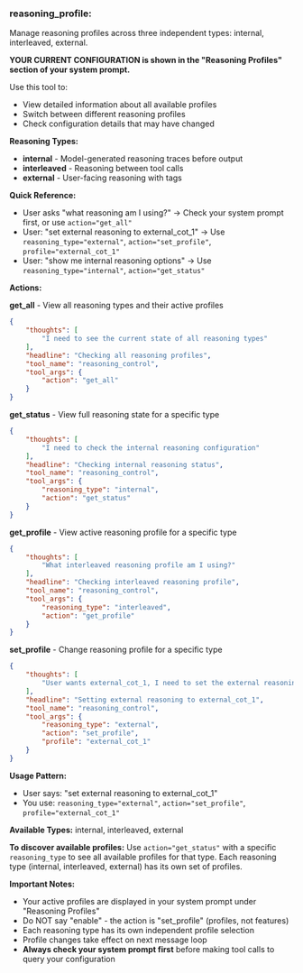 ### reasoning_profile:
Manage reasoning profiles across three independent types: internal, interleaved, external.

**YOUR CURRENT CONFIGURATION is shown in the "Reasoning Profiles" section of your system prompt.**

Use this tool to:
- View detailed information about all available profiles
- Switch between different reasoning profiles
- Check configuration details that may have changed

**Reasoning Types:**
- **internal** - Model-generated reasoning traces before output
- **interleaved** - Reasoning between tool calls
- **external** - User-facing reasoning with <thoughts> tags

**Quick Reference:**
- User asks "what reasoning am I using?" → Check your system prompt first, or use `action="get_all"`
- User: "set external reasoning to external_cot_1" → Use `reasoning_type="external"`, `action="set_profile"`, `profile="external_cot_1"`
- User: "show me internal reasoning options" → Use `reasoning_type="internal"`, `action="get_status"`

**Actions:**

**get_all** - View all reasoning types and their active profiles
~~~json
{
    "thoughts": [
        "I need to see the current state of all reasoning types"
    ],
    "headline": "Checking all reasoning profiles",
    "tool_name": "reasoning_control",
    "tool_args": {
        "action": "get_all"
    }
}
~~~

**get_status** - View full reasoning state for a specific type
~~~json
{
    "thoughts": [
        "I need to check the internal reasoning configuration"
    ],
    "headline": "Checking internal reasoning status",
    "tool_name": "reasoning_control",
    "tool_args": {
        "reasoning_type": "internal",
        "action": "get_status"
    }
}
~~~

**get_profile** - View active reasoning profile for a specific type
~~~json
{
    "thoughts": [
        "What interleaved reasoning profile am I using?"
    ],
    "headline": "Checking interleaved reasoning profile",
    "tool_name": "reasoning_control",
    "tool_args": {
        "reasoning_type": "interleaved",
        "action": "get_profile"
    }
}
~~~

**set_profile** - Change reasoning profile for a specific type
~~~json
{
    "thoughts": [
        "User wants external_cot_1, I need to set the external reasoning profile"
    ],
    "headline": "Setting external reasoning to external_cot_1",
    "tool_name": "reasoning_control",
    "tool_args": {
        "reasoning_type": "external",
        "action": "set_profile",
        "profile": "external_cot_1"
    }
}
~~~

**Usage Pattern:**
- User says: "set external reasoning to external_cot_1"
- You use: `reasoning_type="external"`, `action="set_profile"`, `profile="external_cot_1"`

**Available Types:** internal, interleaved, external

**To discover available profiles:**
Use `action="get_status"` with a specific `reasoning_type` to see all available profiles for that type.
Each reasoning type (internal, interleaved, external) has its own set of profiles.

**Important Notes:**
- Your active profiles are displayed in your system prompt under "Reasoning Profiles"
- Do NOT say "enable" - the action is "set_profile" (profiles, not features)
- Each reasoning type has its own independent profile selection
- Profile changes take effect on next message loop
- **Always check your system prompt first** before making tool calls to query your configuration
